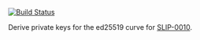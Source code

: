 [![Build Status](https://travis-ci.com/westonian/slip10-ed25519-rust-crate.svg?branch=master)](https://travis-ci.com/westonian/slip10-ed25519-rust-crate)

Derive private keys for the ed25519 curve for [SLIP-0010](https://github.com/satoshilabs/slips/blob/master/slip-0010.md).
